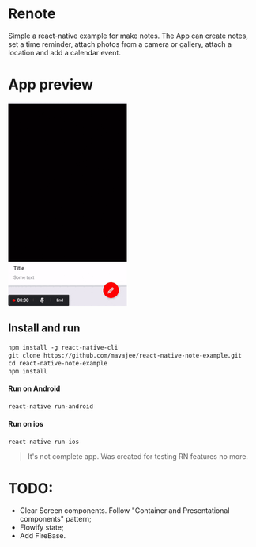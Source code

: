 # Renote

Simple a react-native example for make notes. The App can create notes, set a time reminder, attach photos from a camera or gallery, attach a location and add a calendar event.

# App preview

![Preview](demo/main.gif "App preview")

## Install and run
```
npm install -g react-native-cli
git clone https://github.com/mavajee/react-native-note-example.git
cd react-native-note-example
npm install
```

#### Run on Android
```
react-native run-android
```

#### Run on ios
```
react-native run-ios
```

> It's not complete app. Was created for testing RN features no more.

# TODO:

- Clear Screen components. Follow "Container and Presentational components" pattern;
- Flowify state;
- Add FireBase.